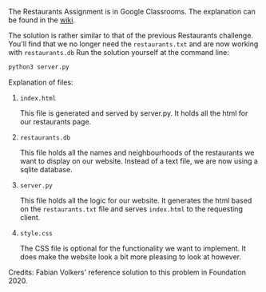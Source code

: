 The Restaurants Assignment is in Google Classrooms. The explanation can be found in the [wiki](../../wiki/Restaurants-db).

The solution is rather similar to that of the previous Restaurants challenge. You'll find that we no longer need the `restaurants.txt` and are now working with `restaurants.db`
Run the solution yourself at the command line: 

```bash
python3 server.py
```

Explanation of files: 

1. `index.html`
   
    This file is generated and served by server.py. It holds all the html for our restaurants page.

2. `restaurants.db`

    This file holds all the names and neighbourhoods of the restaurants we want to display on our website. Instead of a text file, we are now using a sqlite database.

3. `server.py`

    This file holds all the logic for our website. It generates the html based on the `restaurants.txt` file and serves `index.html` to the requesting client.

4. `style.css`
   
   The CSS file is optional for the functionality we want to implement. It does make the website look a bit more pleasing to look at however.

Credits: Fabian Volkers' reference solution to this problem in Foundation 2020. 